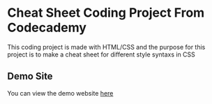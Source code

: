 # Cheat Sheet Coding Project From Codecademy

This coding project is made with HTML/CSS and the purpose for this project is to make a cheat sheet for different style syntaxs in CSS 

## Demo Site 
You can view the demo website [here](https://ethanhunter7.github.io/CheatSheet/)
